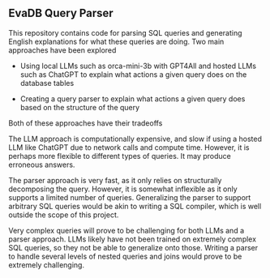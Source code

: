 ## EvaDB Query Parser

This repository contains code for parsing SQL queries and generating English explanations for what these queries are doing. Two main approaches have been explored

- Using local LLMs such as orca-mini-3b with GPT4All and hosted LLMs such as ChatGPT to explain what actions a given query does on the database tables

- Creating a query parser to explain what actions a given query does based on the structure of the query

Both of these approaches have their tradeoffs

The LLM approach is computationally expensive, and slow if using a hosted LLM like ChatGPT due to network calls and compute time. However, it is perhaps more flexible to different types of queries. It may produce erroneous answers.

The parser approach is very fast, as it only relies on structurally decomposing the query. However, it is somewhat inflexible as it only supports a limited number of queries. Generalizing the parser to support arbitrary SQL queries would be akin to writing a SQL compiler, which is well outside the scope of this project.

Very complex queries will prove to be challenging for both LLMs and a parser approach. LLMs likely have not been trained on extremely complex SQL queries, so they not be able to generalize onto those. Writing a parser to handle several levels of nested queries and joins would prove to be extremely challenging.
